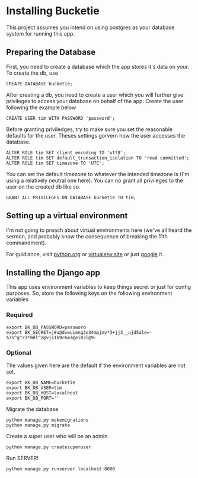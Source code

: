 # Installing Bucketie
This project assumes you intend on using postgres as your database system for
running this app.

## Preparing the Database
First, you need to create a database which the app stores it's data on your. To 
create the db, use

    CREATE DATABASE bucketie;

After creating a db, you need to create a user which you will further give privileges to access
your database on behalf of the app. Create the user following the example below

    CREATE USER tim WITH PASSWORD 'password';

Before granting priviledges, try to make sure you set the reasonable defaults for the
user. Theses settings gorvern how the user accesses the database.

    ALTER ROLE tim SET client_encoding TO 'utf8';
    ALTER ROLE tim SET default_transaction_isolation TO 'read committed';
    ALTER ROLE tim SET timezone TO 'UTC';

You can set the default timezone to whatever the intended timezone is (I'm using a
relatively neutral one here).
You can no grant all privileges to the user on the created db like so.

    GRANT ALL PRIVILEGES ON DATABASE bucketie TO tim;

## Setting up a virtual environment
I'm not going to preach about virtual environments here (we've all heard the sermon,
and probably know the consequence of breaking the 11th commandment).

For guidiance, visit [python.org](https://packaging.python.org/guides/installing-using-pip-and-virtualenv/) or [virtualenv site](virtualenv.pypa.io/en/stable/installation/) or just [google](https://www.google.com.ng/search?q=how+to+install+virtualenv&oq=how+to+install+virtualenv) it.

## Installing the Django app
This app uses environment variables to keep things secret or just for config purposes. 
So, store the following keys on the following environment variables

### Required

    export BK_DB_PASSWORD=password
    export BK_SECRET=j#u@dvwuienq3o34mpjmv*3+jj3__ujd5ale=-%7s^g^r3*8#l^z@vjs1b9r6m3@ei03l@9-

### Optional
The values given here are the default if the environment variables are not set.

    export BK_DB_NAME=bucketie
    export BK_DB_USER=tim
    export BK_DB_HOST=localhost
    export BK_DB_PORT=''

Migrate the database

    python manage.py makemigrations
    python manage.py migrate

Create a super user who will be an admin

    python manage.py createsuperuser

Run SERVER!

    python manage.py runserver localhost:8000
